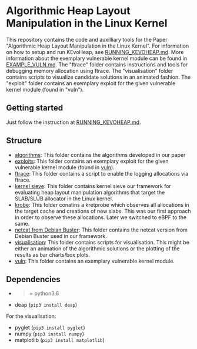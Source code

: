 # Algorithmic Heap Layout Manipulation in the Linux Kernel

This repository contains the code and auxilliary tools for the Paper "Algorithmic Heap Layout Manipulation in the Linux Kernel". For information on how to setup and run KEvoHeap, see [RUNNING_KEVOHEAP.md](https://github.com/fkie-cad/Algorithmic-Heap-Layout-Manipulation-in-the-Linux-Kernel/blob/main/RUNNING_KEVOHEAP.md). More information about the exemplary vulnerable kernel module can be found in [EXAMPLE_VULN.md](https://github.com/fkie-cad/Algorithmic-Heap-Layout-Manipulation-in-the-Linux-Kernel/blob/main/EXAMPLE_VULN.md). 
The "ftrace" folder contains instructions and tools for debugging memory allocation using ftrace. The "visualisation" folder contains scripts to visualize candidate solutions in an animated fashion. The "exploit" folder contains an exemplary exploit for the given vulnerable kernel module (found in "vuln").

## Getting started

Just follow the instruction at [RUNNING_KEVOHEAP.md](https://github.com/fkie-cad/Algorithmic-Heap-Layout-Manipulation-in-the-Linux-Kernel/blob/main/RUNNING_KEVOHEAP.md).

## Structure

- [algorithms](https://github.com/fkie-cad/Algorithmic-Heap-Layout-Manipulation-in-the-Linux-Kernel/tree/main/algorithms): This folder contains the algorithms developed in our paper
- [exploits](https://github.com/fkie-cad/Algorithmic-Heap-Layout-Manipulation-in-the-Linux-Kernel/tree/main/exploit): This folder contains an exemplary exploit for the given vulnerable kernel module (found in [vuln](https://github.com/fkie-cad/Algorithmic-Heap-Layout-Manipulation-in-the-Linux-Kernel/tree/main/vuln)).
- [ftrace](https://github.com/fkie-cad/Algorithmic-Heap-Layout-Manipulation-in-the-Linux-Kernel/tree/main/ftrace): This folder contains a script to enable the logging allocations via ftrace.
- [kernel sieve](https://github.com/fkie-cad/Algorithmic-Heap-Layout-Manipulation-in-the-Linux-Kernel/tree/main/kernel_sieve): This folder contains kernel sieve our framework for evaluating heap layout manipulation algorithms that target the SLAB/SLUB allocator in the Linux kernel.
- [krobe](https://github.com/fkie-cad/Algorithmic-Heap-Layout-Manipulation-in-the-Linux-Kernel/tree/main/kprobe): This folder conatins a kretprobe which observes all allocations in the target cache and creations of new slabs. This was our first approach in order to observe these allocations. Later we switched to eBPF to the same.
- [netcat from Debian Buster](https://github.com/fkie-cad/Algorithmic-Heap-Layout-Manipulation-in-the-Linux-Kernel/tree/main/netcat_from_buster): This folder contains the netcat version from Debian Buster used in our framework.
- [visualisation](https://github.com/fkie-cad/Algorithmic-Heap-Layout-Manipulation-in-the-Linux-Kernel/tree/main/visualisation): This folder contains scripts for visualisation. This might be either an animation of the algorithmic solutions or the plotting of the results as bar charts/box plots.
- [vuln](https://github.com/fkie-cad/Algorithmic-Heap-Layout-Manipulation-in-the-Linux-Kernel/tree/main/vuln): This folder contains an exemplary vulnerable kernel module.

## Dependencies

- >= python3.6
- deap (`pip3 install deap`)

For the visualisation:
- pyglet (`pip3 install pyglet`)
- numpy (`pip3 install numpy`)
- matplotlib (`pip3 install matplotlib`)
